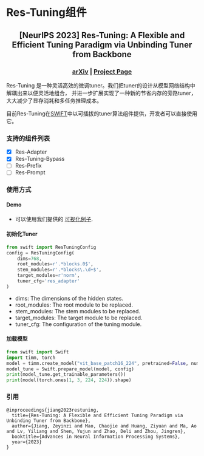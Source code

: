 # Res-Tuning组件

<div align="center">

## [NeurIPS 2023] Res-Tuning: A Flexible and Efficient Tuning Paradigm via Unbinding Tuner from Backbone

### [arXiv](https://arxiv.org/abs/2310.19859)  |  [Project Page](https://res-tuning.github.io/)

</div>

Res-Tuning 是一种灵活高效的微调tuner。我们把tuner的设计从模型网络结构中解耦出来以便灵活地组合，
并进一步扩展实现了一种新的节省内存的旁路tuner，大大减少了显存消耗和多任务推理成本。

目前Res-Tuning在[SWIFT](https://github.com/modelscope/swift)中以可插拔的tuner算法组件提供，开发者可以直接使用它。

### 支持的组件列表

- [x] Res-Adapter
- [x] Res-Tuning-Bypass
- [ ] Res-Prefix
- [ ] Res-Prompt

### 使用方式

#### Demo
- 可以使用我们提供的 [可视化例子](https://github.com/modelscope/swift/blob/main/examples/pytorch/cv/notebook/swift_vision.ipynb).

#### 初始化Tuner

```Python
from swift import ResTuningConfig
config = ResTuningConfig(
    dims=768,
    root_modules=r'.*blocks.0$',
    stem_modules=r'.*blocks\.\d+$',
    target_modules=r'norm',
    tuner_cfg='res_adapter'
)
```
- dims: The dimensions of the hidden states.
- root_modules: The root module to be replaced.
- stem_modules: The stem modules to be replaced.
- target_modules: The target module to be replaced.
- tuner_cfg: The configuration of the tuning module.

#### 加载模型

```Python
from swift import Swift
import timm, torch
model = timm.create_model("vit_base_patch16_224", pretrained=False, num_classes=100)
model_tune = Swift.prepare_model(model, config)
print(model_tune.get_trainable_parameters())
print(model(torch.ones(1, 3, 224, 224)).shape)
```


### 引用
```
@inproceedings{jiang2023restuning,
  title={Res-Tuning: A Flexible and Efficient Tuning Paradigm via Unbinding Tuner from Backbone},
  author={Jiang, Zeyinzi and Mao, Chaojie and Huang, Ziyuan and Ma, Ao and Lv, Yiliang and Shen, Yujun and Zhao, Deli and Zhou, Jingren},
  booktitle={Advances in Neural Information Processing Systems},
  year={2023}
}
```

